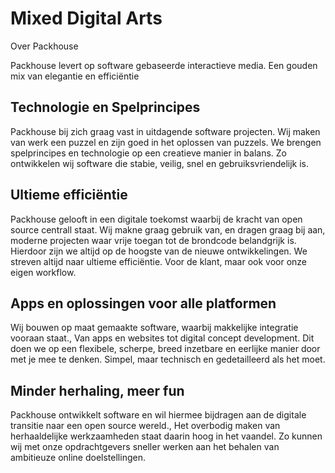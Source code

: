 # Mixed Digital Arts

Over Packhouse

Packhouse levert op software gebaseerde interactieve media. Een gouden mix van elegantie en efficiëntie

## Technologie en Spelprincipes

Packhouse bij zich graag vast in uitdagende software projecten. Wij maken van werk een puzzel en zijn goed in het oplossen van puzzels.
We brengen spelprincipes en technologie op een creatieve manier in balans. Zo ontwikkelen wij software die stabie, veilig, snel en gebruiksvriendelijk is.
##

## Ultieme efficiëntie
Packhouse gelooft in een digitale toekomst waarbij de kracht van open source centrall staat. Wij makne graag gebruik van, en dragen graag bij aan, moderne projecten waar vrije toegan tot de brondcode belandgrijk is. Hierdoor zijn we altijd op de hoogste van de nieuwe ontwikkelingen. We streven altijd naar ultieme efficiëntie. Voor de klant, maar ook voor onze eigen workflow.
##

## Apps en oplossingen voor alle platformen
Wij bouwen op maat gemaakte software, waarbij makkelijke integratie vooraan staat., Van apps en websites tot digital concept development.
    Dit doen we op een flexibele, scherpe, breed inzetbare en eerlijke manier
    door met je mee te denken. Simpel, maar technisch en gedetailleerd als het moet.
##

## Minder herhaling, meer fun
Packhouse ontwikkelt software en wil hiermee bijdragen aan de digitale transitie naar een open source wereld.,
    Het overbodig maken van herhaaldelijke werkzaamheden staat daarin hoog in het vaandel.
    Zo kunnen wij met onze opdrachtgevers sneller werken aan het behalen van ambitieuze online doelstellingen.  
##